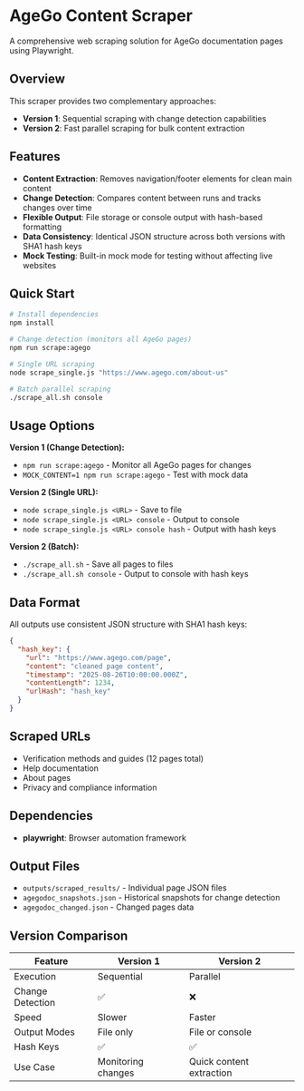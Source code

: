 # AgeGo Content Scraper

A comprehensive web scraping solution for AgeGo documentation pages using Playwright.

## Overview

This scraper provides two complementary approaches:
- **Version 1**: Sequential scraping with change detection capabilities
- **Version 2**: Fast parallel scraping for bulk content extraction

## Features

- **Content Extraction**: Removes navigation/footer elements for clean main content
- **Change Detection**: Compares content between runs and tracks changes over time
- **Flexible Output**: File storage or console output with hash-based formatting
- **Data Consistency**: Identical JSON structure across both versions with SHA1 hash keys
- **Mock Testing**: Built-in mock mode for testing without affecting live websites

## Quick Start

```bash
# Install dependencies
npm install

# Change detection (monitors all AgeGo pages)
npm run scrape:agego

# Single URL scraping
node scrape_single.js "https://www.agego.com/about-us"

# Batch parallel scraping
./scrape_all.sh console
```

## Usage Options

**Version 1 (Change Detection):**
- `npm run scrape:agego` - Monitor all AgeGo pages for changes
- `MOCK_CONTENT=1 npm run scrape:agego` - Test with mock data

**Version 2 (Single URL):**
- `node scrape_single.js <URL>` - Save to file
- `node scrape_single.js <URL> console` - Output to console
- `node scrape_single.js <URL> console hash` - Output with hash keys

**Version 2 (Batch):**
- `./scrape_all.sh` - Save all pages to files
- `./scrape_all.sh console` - Output to console with hash keys

## Data Format

All outputs use consistent JSON structure with SHA1 hash keys:
```json
{
  "hash_key": {
    "url": "https://www.agego.com/page",
    "content": "cleaned page content",
    "timestamp": "2025-08-26T10:00:00.000Z",
    "contentLength": 1234,
    "urlHash": "hash_key"
  }
}
```

## Scraped URLs

- Verification methods and guides (12 pages total)
- Help documentation
- About pages
- Privacy and compliance information

## Dependencies

- **playwright**: Browser automation framework

## Output Files

- `outputs/scraped_results/` - Individual page JSON files
- `agegodoc_snapshots.json` - Historical snapshots for change detection
- `agegodoc_changed.json` - Changed pages data

## Version Comparison

| Feature | Version 1 | Version 2 |
|---------|-----------|-----------|
| Execution | Sequential | Parallel |
| Change Detection | ✅ | ❌ |
| Speed | Slower | Faster |
| Output Modes | File only | File or console |
| Hash Keys | ✅ | ✅ |
| Use Case | Monitoring changes | Quick content extraction |
